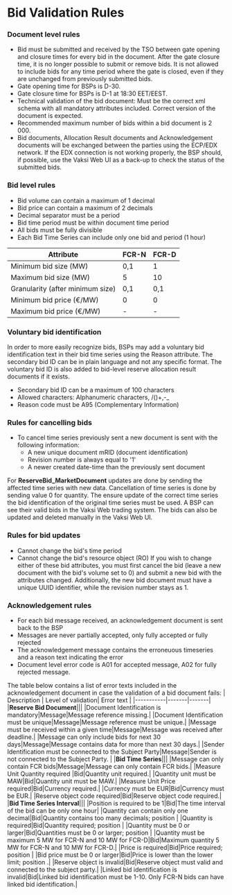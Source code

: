 # Bid Validation Rules

### Document level rules
* Bid must be submitted and received by the TSO between gate opening and closure times for every bid in the document. After the gate closure time, it is no longer possible to submit or remove bids. It is not allowed to include bids for any time period where the gate is closed, even if they are unchanged from previously submitted bids.
* Gate opening time for BSPs is D-30.
* Gate closure time for BSPs is D-1 at 18:30 EET/EEST.
* Technical validation of the bid document: Must be the correct xml schema with all mandatory attributes included. Correct version of the document is expected.
* Recommended maximum number of bids within a bid document is 2 000.
* Bid documents, Allocation Result documents and Acknowledgement documents will be exchanged between the parties using the ECP/EDX network. If the EDX connection is not working properly, the BSP should, if possible, use the Vaksi Web UI as a back-up to check the status of the submitted bids. 

### Bid level rules
* Bid volume can contain a maximum of 1 decimal
* Bid price can contain a maximum of 2 decimals
* Decimal separator must be a period
* Bid time period must be within document time period
* All bids must be fully divisible
* Each Bid Time Series can include only one bid and period (1 hour)

| Attribute | FCR-N | FCR-D |
|-----------|-------|-------|
|Minimum bid size (MW)|0,1|1|
|Maximum bid size (MW)|5|10|
|Granularity (after minimum size)|0,1|0,1|
|Minimum bid price (€/MW)|0|0|
|Maximum bid price (€/MW)|-|-|

### Voluntary bid identification
In order to more easily recognize bids, BSPs may add a voluntary bid identification text in their bid time series using the Reason attribute. The secondary bid ID can be in plain language and not any specific format. The voluntary bid ID is also added to bid-level reserve allocation result documents if it exists.
* Secondary bid ID can be a maximum of 100 characters
* Allowed characters: Alphanumeric characters, /()+,-_
* Reason code must be A95 (Complementary Information)

### Rules for cancelling bids
* To cancel time series previously sent a new document is sent with the following information:
    * A new unique document mRID (document identification)
    * Revision number is always equal to '1'
    * A newer created date-time than the previously sent document
    
For **ReserveBid_MarketDocument** updates are done by sending the affected time series with new data. Cancellation
of time series is done by sending value 0 for quantity. The ensure update of the correct time series the bid
identification of the original time series must be used. A BSP can see their valid bids in the Vaksi Web trading system. The bids can also be updated and deleted
manually in the Vaksi Web UI.

### Rules for bid updates
* Cannot change the bid's time period
* Cannot change the bid's resource object (RO)
If you wish to change either of these bid attributes, you must first cancel the bid (leave a new document with the bid's volume set to 0) and submit a new bid with the attributes changed. Additionally, the new bid document must have a unique UUID identifier, while the revision number stays as 1.

### Acknowledgement rules
* For each bid message received, an acknowledgement document is sent back to the BSP
* Messages are never partially accepted, only fully accepted or fully rejected
* The acknowledgement message contains the erroneuous timeseries and a reason text indicating the error
* Document level error code is A01 for accepted message, A02 for fully rejected message.

The table below contains a list of error texts included in the acknowledgement document in case the validation of a bid document fails:
| Description | Level of validation| Error text |
|-----------|-------|-------|
|**Reserve Bid Document**|||
|Document Identification is mandatory|Message|Message reference missing.|
|Document Identification must be unique|Message|Message reference must be unique.|
|Message must be received within a given time|Message|Message was received after deadline.|
|Message can only include bids for next 30 days|Message|Message contains data for more than next 30 days.|
|Sender Identification must be connected to the Subject Party|Message|Sender is not connected to the Subject Party. |
|**Bid Time Series**|||
|Message can only contain FCR bids|Message|Message can only contain FCR bids.|
|Measure Unit Quantity required |Bid|Quantity unit required.|
|Quantity unit must be MAW|Bid|Quantity unit must be MAW.|
|Measure Unit Price required|Bid|Currency required.|
|Currency must be EUR|Bid|Currency must be EUR.|
|Reserve object code required|Bid|Reserve object code required.|
|**Bid Time Series Interval**|||
|Position is required to be 1|Bid|The time interval of the bid can be only one hour|
|Quantity can contain only one decimal|Bid|Quantity contains too many decimals; position <pos1>|
|Quantity is required|Bid|Quantity required; position <pos>|
|Quantity must be 0 or larger|Bid|Quantities must be 0 or larger; position <pos>|
|Quantity must be maximum 5 MW for FCR-N and 10 MW for FCR-D|Bid|Maximum quantity 5 MW for FCR-N and 10 MW for FCR-D.|
|Price is required|Bid|Price required; position <pos>|
|Bid price must be 0 or larger|Bid|Price is lower than the lower limit; position <pos>.|
|Reserve object is invalid|Bid|Reserve object must valid and connected to the subject party.|
|Linked bid identification is invalid|Bid|Linked bid identification must be 1-10. Only FCR-N bids can have linked bid identification.|
